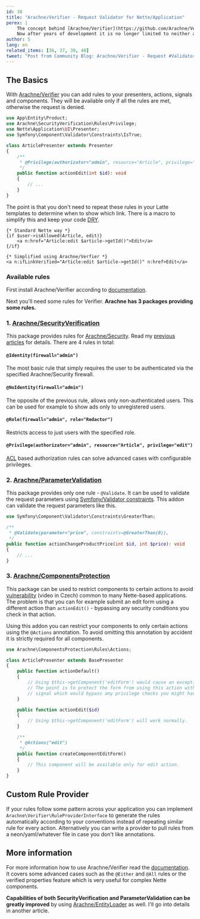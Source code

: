 ```yaml
---
id: 38
title: "Arachne/Verifier - Request Validator for Nette/Application"
perex: |
    The concept behind [Arachne/Verifier](https://github.com/Arachne/Verifier) was originally meant to solve annotations-based authorization for [Nette/Application](https://github.com/nette/application).
    Now after years of development it is no longer limited to neither annotations nor authorization making it a very powerful tool for your security layer.
author: 5
lang: en
related_items: [36, 37, 39, 40]
tweet: "Post from Community Blog: Arachne/Verifier - Request #Validator for Nette/Application #nettefw #symfony"
---
```


## The Basics

With [Arachne/Verifier](https://github.com/Arachne/Verifier) you can add rules to your presenters, actions, signals and components. They will be available only if all the rules are met, otherwise the request is denied.

```php
use App\Entity\Product;
use Arachne\SecurityVerification\Rules\Privilege;
use Nette\Application\UI\Presenter;
use Symfony\Component\Validator\Constraints\IsTrue;

class ArticlePresenter extends Presenter
{
    /**
     * @Privilege(authorizator="admin", resource="Article", privilege="edit")
     */
    public function actionEdit(int $id): void
    {
        // ...
    }
}
```

The point is that you don't need to repeat these rules in your Latte templates to determine when to show which link. There is a macro to simplify this and keep your code [DRY](https://en.wikipedia.org/wiki/Don%27t_repeat_yourself).

```
{* Standard Nette way *}
{if $user->isAllowed(Article, edit)}
    <a n:href="Article:edit $article->getId()">Edit</a>
{/if}

{* Simplified using Arachne/Verfier *}
<a n:ifLinkVerified="Article:edit $article->getId()" n:href>Edit</a>
```


### Available rules

First install Arachne/Verifier according to [documentation](https://github.com/Arachne/Verifier/blob/master/docs/index.md).

Next you'll need some rules for Verifier. **Arachne has 3 packages providing some rules.**


### 1. [Arachne/SecurityVerification](https://github.com/Arachne/SecurityVerification)

This package provides rules for [Arachne/Security](https://github.com/Arachne/Security). Read my [previous](/blog/2017/08/14/arachne-security-separate-authentication-and-session-refresh) [articles](/blog/2017/08/21/arachne-security-simplified-authorizator-and-fixed-acl-callbacks) for details. There are 4 rules in total:

#### `@Identity(firewall="admin")`

The most basic rule that simply requires the user to be authenticated via the specified Arachne/Security firewall.

#### `@NoIdentity(firewall="admin")`

The opposite of the previous rule, allows only non-authenticated users. This can be used for example to show ads only to unregistered users.

#### `@Role(firewall="admin", role="Redactor")`

Restricts access to just users with the specified role.

#### `@Privilege(authorizator="admin", resource="Article", privilege="edit")`

[ACL](https://doc.nette.org/en/2.4/access-control#toc-permission-acl) based authorization rules can solve advanced cases with configurable privileges.


### 2. [Arachne/ParameterValidation](https://github.com/Arachne/ParameterValidation)

This package provides only one rule - `@Validate`. It can be used to validate the request parameters using [Symfony/Validator constraints](http://symfony.com/doc/current/validation.html#constraints). This addon can validate the request parameters like this.

```php
use Symfony\Component\Validator\Constraints\GreaterThan;

/**
 * @Validate(parameter="price", constraints=@GreaterThan(0)),
 */
public function actionChangeProductPrice(int $id, int $price): void
{
    // ...
}
```


### 3. [Arachne/ComponentsProtection](https://github.com/Arachne/ComponentsProtection)

This package can be used to restrict components to certain actions to avoid [vulnerability](http://www.youtube.com/watch?v=ivDl8g0NEwg&t=57m4s) (video in Czech) common to many Nette-based applications. The problem is that you can for example submit an edit form using a different action than `actionEdit()` - bypassing any security conditions you check in that action.

Using this addon you can restrict your components to only certain actions using the `@Actions` annotation. To avoid omitting this annotation by accident it is strictly required for all components.

```php
use Arachne\ComponentsProtection\Rules\Actions;

class ArticlePresenter extends BasePresenter
{
    public function actionDefault()
    {
        // Using $this->getComponent('editForm') would cause an exception.
        // The point is to protect the form from using this action with an editForm-submit
        // signal which would bypass any privilege checks you might have in actionEdit.
    }

    public function actionEdit($id)
    {
        // Using $this->getComponent('editForm') will work normally.
    }

    /**
     * @Actions("edit")
     */
    public function createComponentEditForm()
    {
        // This component will be available only for edit action.
    }
}
```


## Custom Rule Provider

If your rules follow some pattern across your application you can implement `Arachne\Verifier\RuleProviderInterface` to generate the rules automatically according to your conventions instead of repeating similar rule for every action. Alternatively you can write a provider to pull rules from a neon/yaml/whatever file in case you don't like annotations.


## More information

For more information how to use Arachne/Verifier read the [documentation](https://github.com/Arachne/Verifier/blob/master/docs/index.md#usage). It covers some advanced cases such as the `@Either` and `@All` rules or the verified properties feature which is very useful for complex Nette components.

**Capabilities of both SecurityVerification and ParameterValidation can be greatly improved** by using [Arachne/EntityLoader](https://github.com/Arachne/EntityLoader) as well. I'll go into details in another article.
